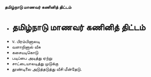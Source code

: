**தமிழ்நாடு மாணவர் கணினித் திட்டம்**
- # தமிழ்நாடு மாணவர் கணினித் திட்டம்
- v. பிரம்பினாலடி
- வளாறினால் வீசு
- கசையடிகொடு
- படிப்பை அடித்து ஏற்று
- சாட்டையாலடித்து முடுக்கு
- தூண்டிலை அடுத்தடுத்து வீசி மீன்தேடு.

